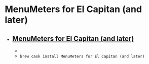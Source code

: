# MenuMeters for El Capitan (and later)
- [MenuMeters for El Capitan (and later)](https://member.ipmu.jp/yuji.tachikawa/MenuMetersElCapitan/)
  - 
  - 
  - `brew cask install MenuMeters for El Capitan (and later)`
